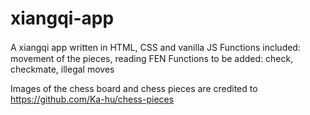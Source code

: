 # xiangqi-app
A xiangqi app written in HTML, CSS and vanilla JS
Functions included:　movement of the pieces, reading FEN
Functions to be added: check, checkmate, illegal moves

Images of the chess board and chess pieces are credited to https://github.com/Ka-hu/chess-pieces
